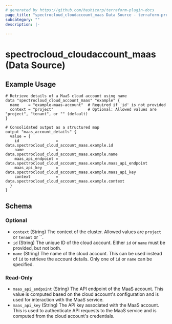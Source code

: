 ```yaml
---
# generated by https://github.com/hashicorp/terraform-plugin-docs
page_title: "spectrocloud_cloudaccount_maas Data Source - terraform-provider-spectrocloud"
subcategory: ""
description: |-
  
---
```


# spectrocloud_cloudaccount_maas (Data Source)


## Example Usage

```hcl
# Retrieve details of a MaaS cloud account using name
data "spectrocloud_cloud_account_maas" "example" {
  name    = "example-maas-account"  # Required if 'id' is not provided
  context = "project"               # Optional: Allowed values are "project", "tenant", or "" (default)
}

# Consolidated output as a structured map
output "maas_account_details" {
  value = {
    id                = data.spectrocloud_cloud_account_maas.example.id
    name              = data.spectrocloud_cloud_account_maas.example.name
    maas_api_endpoint = data.spectrocloud_cloud_account_maas.example.maas_api_endpoint
    maas_api_key      = data.spectrocloud_cloud_account_maas.example.maas_api_key
    context           = data.spectrocloud_cloud_account_maas.example.context
  }
}
```


<!-- schema generated by tfplugindocs -->
## Schema

### Optional

- `context` (String) The context of the cluster. Allowed values are `project` or `tenant` or ``.
- `id` (String) The unique ID of the cloud account. Either `id` or `name` must be provided, but not both.
- `name` (String) The name of the cloud account. This can be used instead of `id` to retrieve the account details. Only one of `id` or `name` can be specified.

### Read-Only

- `maas_api_endpoint` (String) The API endpoint of the MaaS account. This value is computed based on the cloud account's configuration and is used for interaction with the MaaS service.
- `maas_api_key` (String) The API key associated with the MaaS account. This is used to authenticate API requests to the MaaS service and is computed from the cloud account's credentials.
